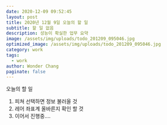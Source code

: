 ```yaml
---
date: 2020-12-09 09:52:45
layout: post
title: 2020년 12월 9일 오늘의 할 일
subtitle: 할 일 없음
description: 성능이 확실한 업무 요약
image: /assets/img/uploads/todo_201209_095046.jpg
optimized_image: /assets/img/uploads/todo_201209_095046.jpg
category: work
tags:
  - work
author: Wonder Chang
paginate: false
---
```

오늘의 할 일

1. 피쳐 선택하면 정보 불러올 것
2. 레어 좌표계 올바른지 확인 할 것
3. 이어서 진행중....